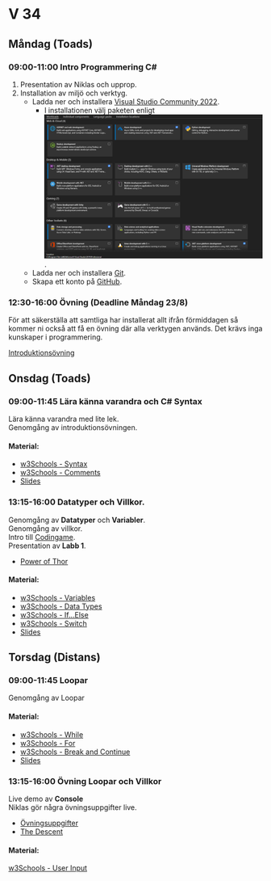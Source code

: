 # V 34
## Måndag (Toads)

### 09:00-11:00 Intro Programmering C#
1. Presentation av Niklas och upprop.
2. Installation av miljö och verktyg.
   * Ladda ner och installera [Visual Studio Community 2022](https://visualstudio.microsoft.com/thank-you-downloading-visual-studio/?sku=Community&channel=Release&version=VS2022&source=VSLandingPage&cid=2030&passive=false).
      - I installationen välj paketen enligt ![bilden](./img/Selecitons.png).
   * Ladda ner och installera [Git](https://git-scm.com/download/win).
   * Skapa ett konto på [GitHub](https://github.com/).

### 12:30-16:00 Övning (Deadline Måndag 23/8)

För att säkerställa att samtliga har installerat allt ifrån förmiddagen så kommer ni också att få en övning där alla verktygen används. Det krävs inga kunskaper i programmering.

[Introduktionsövning](./IntroÖvning.md)

## Onsdag (Toads)
### 09:00-11:45 Lära känna varandra och C# Syntax
Lära känna varandra med lite lek.</br>
Genomgång av introduktionsövningen.
#### Material:
* [w3Schools - Syntax](https://www.w3schools.com/cs/cs_syntax.php)
* [w3Schools - Comments](https://www.w3schools.com/cs/cs_comments.php)
* [Slides](./Slides/Slides-V34.pdf)
### 13:15-16:00 Datatyper och Villkor.
Genomgång av **Datatyper** och **Variabler**. </br>
Genomgång av villkor. </br>
Intro till [Codingame](https://www.codingame.com).</br>
Presentation av **Labb 1**.

* [Power of Thor](https://www.codingame.com/training/easy/power-of-thor-episode-1)
#### Material:
* [w3Schools - Variables](https://www.w3schools.com/cs/cs_variables.php)
* [w3Schools - Data Types](https://www.w3schools.com/cs/cs_data_types.php)
* [w3Schools - If...Else](https://www.w3schools.com/cs/cs_conditions.php)
* [w3Schools - Switch](https://www.w3schools.com/cs/cs_switch.php)
* [Slides](./Slides/Slides-V34-2.pdf)

## Torsdag (Distans)
### 09:00-11:45 Loopar
Genomgång av Loopar
#### Material:
* [w3Schools - While](https://www.w3schools.com/cs/cs_while_loop.php)
* [w3Schools - For](https://www.w3schools.com/cs/cs_for_loop.php)
* [w3Schools - Break and Continue](https://www.w3schools.com/cs/cs_break.php)
* [Slides](./Slides/Slides-V34-3.pdf)
### 13:15-16:00 Övning Loopar och Villkor
Live demo av **Console** </br>
Niklas gör några övningsuppgifter live.
* [Övningsuppgifter](https://www.ithsdistans.se/mod/resource/view.php?id=21299)
* [The Descent](https://www.codingame.com/training/easy/the-descent)

#### Material:
[w3Schools - User Input](https://www.w3schools.com/cs/cs_user_input.php)

